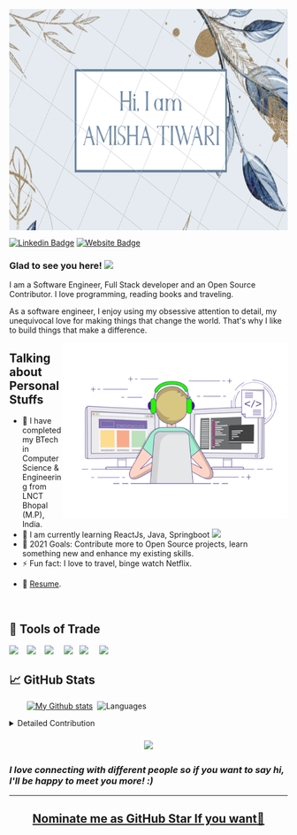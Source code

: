 <img align="center" alt="GIF" src="https://github.com/amisha26/amisha26/blob/master/amisha.png?raw=true" width="900" height="400" />

<!-- ### Hi there, I'm <a href="https://amishatiwari.netlify.app" target="_blank">Amisha Tiwari</a> <img src="https://media.giphy.com/media/hvRJCLFzcasrR4ia7z/giphy.gif" width="25px"> -->

[![Linkedin Badge](https://img.shields.io/badge/linkedin%20-%2343853D.svg?&style=for-the-badge&logo=linkedin&logoColor=white)](https://www.linkedin.com/in/amisha-tiwari-50838b182/)
[![Website Badge](https://img.shields.io/badge/Website-3b5998?style=flat-square&logo=google-chrome&logoColor=white)](https://amishatiwari.netlify.app)

### Glad to see you here! <img src="https://media.giphy.com/media/hvRJCLFzcasrR4ia7z/giphy.gif" width="25px">

I am a Software Engineer, Full Stack developer and an Open Source Contributor. I love programming, reading books and traveling.

As a software engineer, I enjoy using my obsessive attention to detail, my unequivocal love for making things that change the world. That's why I like to build things that make a difference.

<img align="right" alt="GIF" src="https://github.com/amisha26/amisha26/blob/master/self.gif?raw=true" width="408" height="318" />


## Talking about Personal Stuffs

- 🔭 I have completed my BTech in Computer Science & Engineering from LNCT Bhopal (M.P), India.
- 🌱 I am currently learning ReactJs, Java, Springboot <img src="https://media.giphy.com/media/WUlplcMpOCEmTGBtBW/giphy.gif" width="30">
- 🥅 2021 Goals: Contribute more to Open Source projects, learn something new and enhance my existing skills.
- ⚡ Fun fact: I love to travel, binge watch Netflix.
 <!-- and can eat pineapples on a pizza. -->
- 📝 [Resume](https://amishatiwari.netlify.app/static/media/at.b7b110aa.pdf).

<br/>

## 🔭 Tools of Trade

<img src="https://img.shields.io/badge/python%20-%2343853D.svg?&style=for-the-badge&logo=python&logoColor=white" />&nbsp;&nbsp;&nbsp;
<img src="https://img.shields.io/badge/react%20-%2300D9FF.svg?&style=for-the-badge&logo=react&logoColor=white" />&nbsp;&nbsp;&nbsp;
<img src="https://img.shields.io/badge/java-%23D14836.svg?&style=for-the-badge&logo=java&logoColor=white" /></a>&nbsp;&nbsp;&nbsp;&nbsp;
<img src="https://img.shields.io/badge/spring-boot%20-%231572B6.svg?&style=for-the-badge&logo=spring-boot&logoColor=white" />&nbsp;&nbsp;
<img src="https://img.shields.io/badge/netlify-%231DA1F2.svg?&style=for-the-badge&logo=netlify&logoColor=white" /></a>&nbsp;&nbsp;&nbsp;&nbsp;
<img src="https://img.shields.io/badge/mysql-%2312100E.svg?&style=for-the-badge&logo=mysql&logoColor=white" /></a>&nbsp;&nbsp;&nbsp;


<!-- ![](https://img.shields.io/badge/Redux-informational?style=flat&logo=Redux&logoColor=white&color=4AB197)
![](https://img.shields.io/badge/JavaScript-informational?style=flat&logo=JavaScript&logoColor=white&color=4AB197)
![](https://img.shields.io/badge/MongoDB-informational?style=flat&logo=MongoDB&logoColor=white&color=4AB197)
![](https://img.shields.io/badge/CSS-informational?style=flat&logo=css3&logoColor=white&color=4AB197)
![](https://img.shields.io/badge/NPM-informational?style=flat&logo=npm&logoColor=white&color=4AB197)
![](https://img.shields.io/badge/Postman-informational?style=flat&logo=Postman&logoColor=white&color=4AB197)
![](https://img.shields.io/badge/GitHub-informational?style=flat&logo=GitHub&logoColor=white&color=4AB197)
![](https://img.shields.io/badge/GitLab-informational?style=flat&logo=GitLab&logoColor=white&color=4AB197)
![](https://img.shields.io/badge/Bitbucket-informational?style=flat&logo=Bitbucket&logoColor=white&color=4AB197)
![](https://img.shields.io/badge/Heroku-informational?style=flat&logo=Heroku&logoColor=white&color=4AB197) -->

<!-- [![My Github stats](https://github-readme-stats.vercel.app/api?username=amisha26&show_icons=true&&cache_seconds=86400&theme=radical)](https://github.com/amisha26/github-readme-stats) -->


## &#x1f4c8; GitHub Stats

<span> &nbsp; &nbsp; &nbsp; &nbsp; </span>
[![My Github stats](https://github-readme-stats.vercel.app/api?username=amisha26&show_icons=true&line_height=27&count_private=true&title_color=ffffff&text_color=c9cacc&icon_color=4AB097&bg_color=1A2B34)](https://github.com/amisha26/github-readme-stats)<span>&nbsp; </span>
![Languages](https://github-readme-stats.vercel.app/api/top-langs/?username=amisha26&show_icons=true&&title_color=ffffff&text_color=c9cacc&icon_color=4AB097&bg_color=1A2B34&hide=["contribs","prs"]&cache_seconds=86400)

<details>
<summary>Detailed Contribution</summary>
<br>   
<span>&nbsp;

![GitHub Streak](https://github-readme-streak-stats.herokuapp.com/?user=amisha26&theme=tokyonight&count_private=true)

![GitHub Activity Graph](https://activity-graph.herokuapp.com/graph?username=amisha26&theme=github&count_private=true)

</details>

<h3 align="center"><img  src="https://media.giphy.com/media/LnQjpWaON8nhr21vNW/giphy.gif" width="40">
  </h3>
 <h3><em><b>I love connecting with different people</b> so if you want to say <b>hi, I'll be happy to meet you more!</b> :)</em></h3>

<hr>
<h2 align="center">
<a href="https://stars.github.com/">Nominate me as GitHub Star If you want🌟</a>
</h2>

<!-- <h2  align="center">💻 Check Out My Repos ⬇️ </h2> -->

[linkedin]: https://www.linkedin.com/in/amisha-tiwari-50838b182/

